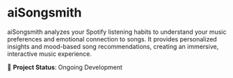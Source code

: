 # aiSongsmith
aiSongsmith analyzes your Spotify listening habits to understand your music preferences and emotional connection to songs. It provides personalized insights and mood-based song recommendations, creating an immersive, interactive music experience.

🚀 **Project Status**: Ongoing Development

